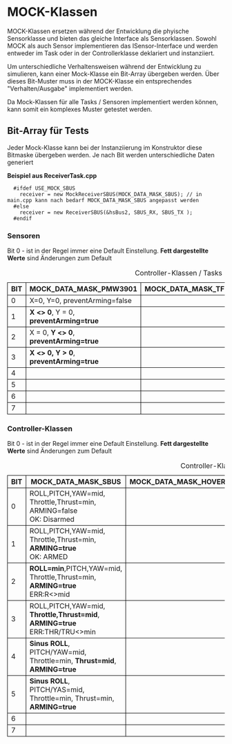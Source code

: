 # MOCK-Klassen
MOCK-Klassen ersetzen während der Entwicklung die phyische Sensorklasse und bieten das gleiche Interface als Sensorklassen.
Sowohl MOCK als auch Sensor implementieren das ISensor-Interface und werden entweder im Task oder in der Controllerklasse
deklariert und instanziiert.

Um unterschiedliche Verhaltensweisen während der Entwicklung zu simulieren, kann einer Mock-Klasse ein Bit-Array übergeben werden. Über dieses Bit-Muster muss in der MOCK-Klasse ein entsprechendes "Verhalten/Ausgabe" implementiert werden.

Da Mock-Klassen für alle Tasks / Sensoren implementiert werden können, kann somit ein komplexes Muster getestet werden.

## Bit-Array für Tests
Jeder Mock-Klasse kann bei der Instanziierung im Konstruktor diese Bitmaske übergeben werden. Je nach Bit werden unterschiedliche
Daten generiert

**Beispiel aus ReceiverTask.cpp**
```
  #ifdef USE_MOCK_SBUS
    receiver = new MockReceiverSBUS(MOCK_DATA_MASK_SBUS); // in main.cpp kann nach bedarf MOCK_DATA_MASK_SBUS angepasst werden
  #else
    receiver = new ReceiverSBUS(&hsBus2, SBUS_RX, SBUS_TX );
  #endif
```

### Sensoren
Bit 0 - ist in der Regel immer eine Default Einstellung. <b>Fett dargestellte Werte</b> sind Änderungen zum Default
<table>
    <caption>Controller-Klassen / Tasks</caption>
    <thead>
        <tr>
            <th style="border: 1px solid black;">BIT</th>
            <th style="border: 1px solid black;">MOCK_DATA_MASK_PMW3901</th>
            <th style="border: 1px solid black;">MOCK_DATA_MASK_TFMINI</th>
            <th style="border: 1px solid black;">MOCK_DATA_MASK_VL53X1</th>
        </tr>
    </thead>
    <tbody>
        <tr>
            <td style="border: 1px solid black;">0</td>
            <td style="border: 1px solid black;">X=0, Y=0, preventArming=false</td>
            <td style="border: 1px solid black;"></td>
            <td style="border: 1px solid black;"></td>
        </tr>
        <tr>
            <td style="border: 1px solid black;">1</td>
            <td style="border: 1px solid black;"><b>X <> 0</b>, Y = 0, <b>preventArming=true</b></td>
            <td style="border: 1px solid black;"></td>
            <td style="border: 1px solid black;"></td>
        </tr>
        <tr>
            <td style="border: 1px solid black;">2</td>
            <td style="border: 1px solid black;">X = 0, <b>Y <> 0</b>, <b>preventArming=true</b></td>
            <td style="border: 1px solid black;"></td>
            <td style="border: 1px solid black;"></td>
        </tr>
        <tr>
            <td style="border: 1px solid black;">3</td>
            <td style="border: 1px solid black;"><b>X <> 0, Y > 0</b>, <b>preventArming=true</b></td>
            <td style="border: 1px solid black;"></td>
            <td style="border: 1px solid black;"></td>
        </tr>
        <tr>
            <td style="border: 1px solid black;">4</td>
            <td style="border: 1px solid black;"></td>
            <td style="border: 1px solid black;"></td>
            <td style="border: 1px solid black;"></td>
        </tr>
        <tr>
            <td style="border: 1px solid black;">5</td>
            <td style="border: 1px solid black;"></td>
            <td style="border: 1px solid black;"></td>
            <td style="border: 1px solid black;"></td>
        </tr>
        <tr>
            <td style="border: 1px solid black;">6</td>
            <td style="border: 1px solid black;"></td>
            <td style="border: 1px solid black;"></td>
            <td style="border: 1px solid black;"></td>
        </tr>
        <tr>
            <td style="border: 1px solid black;">7</td>
            <td style="border: 1px solid black;"></td>
            <td style="border: 1px solid black;"></td>
            <td style="border: 1px solid black;"></td>
        </tr>
    </tbody>
</table>

### Controller-Klassen
Bit 0 - ist in der Regel immer eine Default Einstellung. <b>Fett dargestellte Werte</b> sind Änderungen zum Default

<table>
    <caption>Controller-Klassen / Tasks</caption>
    <thead>
        <tr>
            <th style="border: 1px solid black;">BIT</th>
            <th style="border: 1px solid black;">MOCK_DATA_MASK_SBUS</th>
            <th style="border: 1px solid black;">MOCK_DATA_MASK_HOVER</th>
            <th style="border: 1px solid black;">MOCK_DATA_MASK_SURFACE</th>
            <th style="border: 1px solid black;">MOCK_DATA_MASK_MIXER</th>
        </tr>
    </thead>
    <tbody>
        <tr>
            <td style="border: 1px solid black;">0</td>
            <td style="border: 1px solid black;">ROLL,PITCH,YAW=mid, <br>Throttle,Thrust=min, ARMING=false<br>OK: Disarmed</td>
            <td style="border: 1px solid black;"></td>
            <td style="border: 1px solid black;"></td>
            <td style="border: 1px solid black;"></td>
        </tr>
        <tr>
            <td style="border: 1px solid black;">1</td>
            <td style="border: 1px solid black;">ROLL,PITCH,YAW=mid, <br>Throttle,Thrust=min, <b>ARMING=true</b><br>OK: ARMED</td>
            <td style="border: 1px solid black;"></td>
            <td style="border: 1px solid black;"></td>
            <td style="border: 1px solid black;"></td>
        </tr>
        <tr>
            <td style="border: 1px solid black;">2</td>
            <td style="border: 1px solid black;"><b>ROLL=min</b>,PITCH,YAW=mid, <br>Throttle,Thrust=min, <b>ARMING=true</b><br>ERR:R<>mid</td>
            <td style="border: 1px solid black;"></td>
            <td style="border: 1px solid black;"></td>
            <td style="border: 1px solid black;"></td>
        </tr>
        <tr>
            <td style="border: 1px solid black;">3</td>
            <td style="border: 1px solid black;">ROLL,PITCH,YAW=mid, <br><b>Throttle,Thrust=mid</b>, <b>ARMING=true</b> <br>ERR:THR/TRU<>min</td>
            <td style="border: 1px solid black;"></td>
            <td style="border: 1px solid black;"></td>
            <td style="border: 1px solid black;"></td>
        </tr>
        <tr>
            <td style="border: 1px solid black;">4</td>
            <td style="border: 1px solid black;"><b>Sinus ROLL</b>, PITCH/YAW=mid, <br>Throttle=min, <b>Thrust=mid</b>, <b>ARMING=true</b></td>
            <td style="border: 1px solid black;"></td>
            <td style="border: 1px solid black;"></td>
            <td style="border: 1px solid black;"></td>
        </tr>
        <tr>
            <td style="border: 1px solid black;">5</td>
            <td style="border: 1px solid black;"><b>Sinus ROLL</b>, PITCH/YAS=mid, <br>Throttle=min, Thrust=min, <b>ARMING=true</b></td>
            <td style="border: 1px solid black;"></td>
            <td style="border: 1px solid black;"></td>
            <td style="border: 1px solid black;"></td>
        </tr>
        <tr>
            <td style="border: 1px solid black;">6</td>
            <td style="border: 1px solid black;"></td>
            <td style="border: 1px solid black;"></td>
            <td style="border: 1px solid black;"></td>
            <td style="border: 1px solid black;"></td>
        </tr>
        <tr>
            <td style="border: 1px solid black;">7</td>
            <td style="border: 1px solid black;"></td>
            <td style="border: 1px solid black;"></td>
            <td style="border: 1px solid black;"></td>
            <td style="border: 1px solid black;"></td>
        </tr>
    </tbody>
</table>
